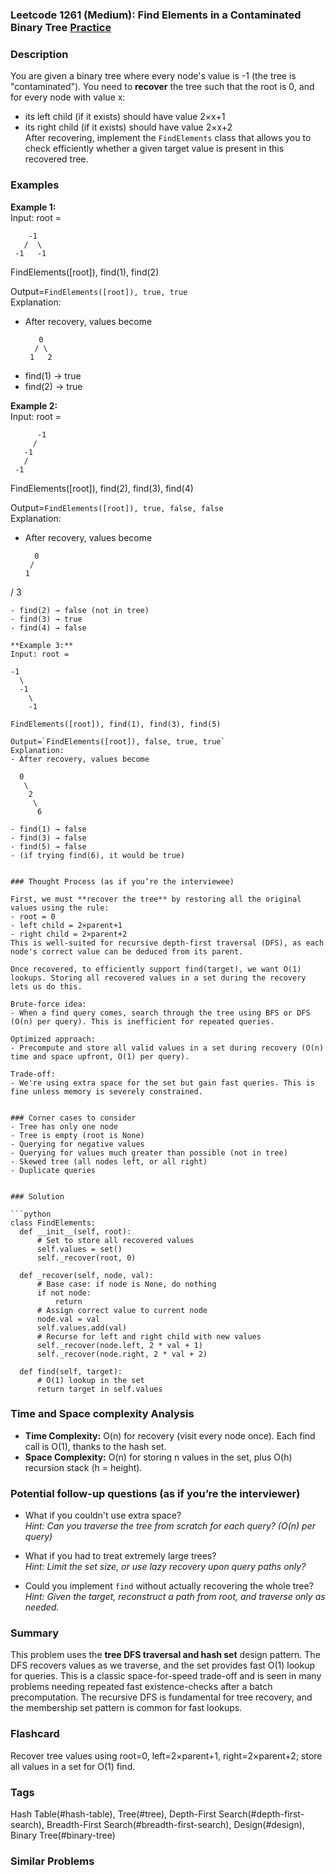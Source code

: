 ### Leetcode 1261 (Medium): Find Elements in a Contaminated Binary Tree [Practice](https://leetcode.com/problems/find-elements-in-a-contaminated-binary-tree)

### Description  
You are given a binary tree where every node's value is -1 (the tree is "contaminated"). You need to **recover** the tree such that the root is 0, and for every node with value x:
- its left child (if it exists) should have value 2×x+1
- its right child (if it exists) should have value 2×x+2  
After recovering, implement the `FindElements` class that allows you to check efficiently whether a given target value is present in this recovered tree.

### Examples  

**Example 1:**  
Input: root =  
```
    -1
   /  \
 -1   -1
```
FindElements([root]), find(1), find(2)

Output=`FindElements([root]), true, true`  
Explanation:  
- After recovery, values become  
  ```
     0
    / \
   1   2
  ```
- find(1) → true  
- find(2) → true

**Example 2:**  
Input: root =  
```
      -1
     /
   -1
   /
 -1
```
FindElements([root]), find(2), find(3), find(4)

Output=`FindElements([root]), true, false, false`  
Explanation:  
- After recovery, values become  
  ```
    0
   /
  1
 /
3
  ```
- find(2) → false (not in tree)  
- find(3) → true  
- find(4) → false

**Example 3:**  
Input: root =  
```
    -1
      \
      -1
        \
        -1
```
FindElements([root]), find(1), find(3), find(5)

Output=`FindElements([root]), false, true, true`  
Explanation:  
- After recovery, values become  
  ```
      0
       \
        2
         \
          6
  ```
- find(1) → false  
- find(3) → false  
- find(5) → false  
- (if trying find(6), it would be true)


### Thought Process (as if you’re the interviewee)  

First, we must **recover the tree** by restoring all the original values using the rule:
- root = 0
- left child = 2×parent+1
- right child = 2×parent+2  
This is well-suited for recursive depth-first traversal (DFS), as each node's correct value can be deduced from its parent.

Once recovered, to efficiently support find(target), we want O(1) lookups. Storing all recovered values in a set during the recovery lets us do this.

Brute-force idea:
- When a find query comes, search through the tree using BFS or DFS (O(n) per query). This is inefficient for repeated queries.

Optimized approach:
- Precompute and store all valid values in a set during recovery (O(n) time and space upfront, O(1) per query).

Trade-off:  
- We're using extra space for the set but gain fast queries. This is fine unless memory is severely constrained.


### Corner cases to consider  
- Tree has only one node  
- Tree is empty (root is None)  
- Querying for negative values  
- Querying for values much greater than possible (not in tree)  
- Skewed tree (all nodes left, or all right)  
- Duplicate queries  


### Solution

```python
class FindElements:
    def __init__(self, root):
        # Set to store all recovered values
        self.values = set()
        self._recover(root, 0)
    
    def _recover(self, node, val):
        # Base case: if node is None, do nothing
        if not node:
            return
        # Assign correct value to current node
        node.val = val
        self.values.add(val)
        # Recurse for left and right child with new values
        self._recover(node.left, 2 * val + 1)
        self._recover(node.right, 2 * val + 2)
    
    def find(self, target):
        # O(1) lookup in the set
        return target in self.values
```


### Time and Space complexity Analysis  

- **Time Complexity:** O(n) for recovery (visit every node once). Each find call is O(1), thanks to the hash set.
- **Space Complexity:** O(n) for storing n values in the set, plus O(h) recursion stack (h = height).


### Potential follow-up questions (as if you’re the interviewer)  

- What if you couldn't use extra space?  
  *Hint: Can you traverse the tree from scratch for each query? (O(n) per query)*

- What if you had to treat extremely large trees?  
  *Hint: Limit the set size, or use lazy recovery upon query paths only?*

- Could you implement `find` without actually recovering the whole tree?  
  *Hint: Given the target, reconstruct a path from root, and traverse only as needed.*


### Summary
This problem uses the **tree DFS traversal and hash set** design pattern. The DFS recovers values as we traverse, and the set provides fast O(1) lookup for queries. This is a classic space-for-speed trade-off and is seen in many problems needing repeated fast existence-checks after a batch precomputation. The recursive DFS is fundamental for tree recovery, and the membership set pattern is common for fast lookups.


### Flashcard
Recover tree values using root=0, left=2×parent+1, right=2×parent+2; store all values in a set for O(1) find.

### Tags
Hash Table(#hash-table), Tree(#tree), Depth-First Search(#depth-first-search), Breadth-First Search(#breadth-first-search), Design(#design), Binary Tree(#binary-tree)

### Similar Problems
